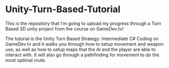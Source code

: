 # Unity-Turn-Based-Tutorial
This is the repository that I'm going to upload my progress through a Turn Based 3D unity project from the course on GameDev.tv!

The tutorial is the Unity Turn Based Strategy: Intermediate C# Coding on GameDev.tv and it walks you through how to setup movement and weapon use, as well as how to setup maps that the AI and the player are able to interact with. It will also go through a pathfinding for movement to do the most optimal route.
